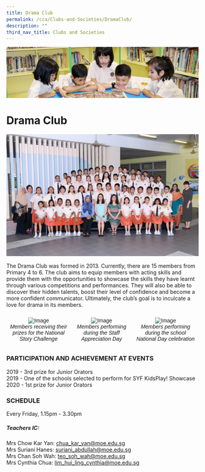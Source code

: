 ```yaml
---
title: Drama Club
permalink: /cca/Clubs-and-Societies/DramaClub/
description: ""
third_nav_title: Clubs and Societies
---
```

![](/images/banner.gif)

Drama Club
==========

![](/images/Drama.jpeg)


The Drama Club was formed in 2013. Currently, there are 15 members from Primary 4 to 6. The club aims to equip members with acting skills and provide them with the opportunities to showcase the skills they have learnt through various competitions and performances. They will also be able to discover their hidden talents, boost their level of confidence and become a more confident communicator. Ultimately, the club’s goal is to inculcate a love for drama in its members.

<style type="text/css">
.tg  {border-collapse:collapse;border-spacing:0;}
.tg td{border-color:black;border-style:solid;border-width:1px;font-family:Arial, sans-serif;font-size:14px;
  overflow:hidden;padding:10px 5px;word-break:normal;}
.tg th{border-color:black;border-style:solid;border-width:1px;font-family:Arial, sans-serif;font-size:14px;
  font-weight:normal;overflow:hidden;padding:10px 5px;word-break:normal;}
.tg .tg-8jgo{border-color:#ffffff;text-align:center;vertical-align:top}
</style>
<table class="tg">
<thead>
  <tr>
    <td class="tg-8jgo"><img src="https://junyuanpri-moe-edu-sg-admin.cwp.sg/qql/slot/u499/CCA/pic%202.jpg" alt="Image" width="400" height="300"><br><span style="font-style:italic">Members receiving their prizes for the National Story Challenge</span></td>
    <td class="tg-8jgo"><img src="https://junyuanpri-moe-edu-sg-admin.cwp.sg/qql/slot/u499/CCA/Pic%203.JPG" alt="Image" width="400" height="300"><br><span style="font-weight:400;font-style:italic">Members performing during the Staff Appreciation Day</span></td>
    <td class="tg-8jgo"><img src="https://junyuanpri-moe-edu-sg-admin.cwp.sg/qql/slot/u499/CCA/Pic%204.JPG" alt="Image" width="400" height="300"><br><span style="font-style:italic">Members perform</span><span style="font-weight:400;font-style:italic">ing during the school National Day celebration</span></td>
  </tr>
</thead>
</table>

### PARTICIPATION AND ACHIEVEMENT AT EVENTS


2019 - 3rd prize for Junior Orators  
2019 - One of the schools selected to perform for SYF KidsPlay! Showcase  
2020 - 1st prize for Junior Orators


### SCHEDULE


Every Friday, 1.15pm - 3.30pm

##### **Teachers IC:**

Mrs Chow Kar Yan: [chua\_kar\_yan@moe.edu.sg](mailto:chua_kar_yan@moe.edu.sg)[](mailto:chua_kar_yan@moe.edu.sg)  
Mrs Suriani Hanes: [suriani\_abdullah@moe.edu.sg](mailto:suriani_abdullah@moe.edu.sg)[](mailto:suriani_abdullah@moe.edu.sg)  
Mrs Chan Soh Wah: [teo\_soh\_wah@moe.edu.sg](mailto:teo_soh_wah@moe.edu.sg)[](mailto:teo_soh_wah@moe.edu.sg)  
Mrs Cynthia Chua: [lim\_hui\_ling\_cynthia@moe.edu.sg](mailto:lim_hui_ling_cynthia@moe.edu.sg)